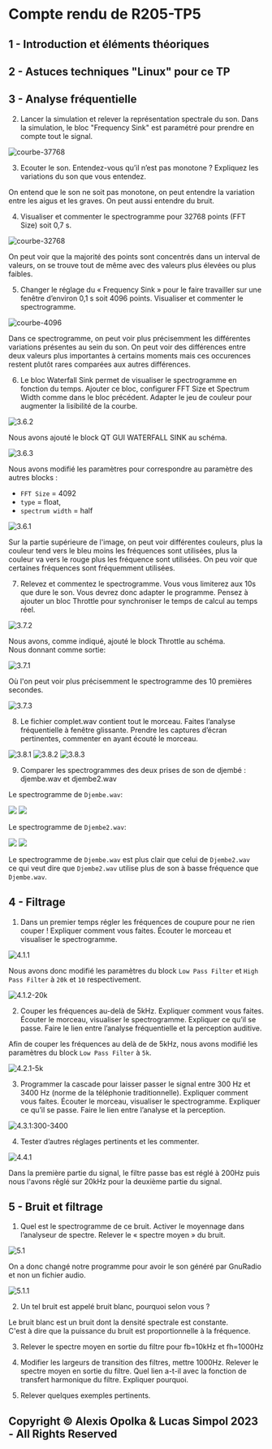 # Compte rendu de R205-TP5

## 1 - Introduction et éléments théoriques

## 2 - Astuces techniques "Linux" pour ce TP

## 3 - Analyse fréquentielle

2. Lancer la simulation et relever la représentation spectrale du son. Dans la simulation, le bloc "Frequency Sink" est paramétré pour prendre en compte tout le signal.

 ![courbe-37768](./src/img/courbe_37768.jpg)

3. Ecouter le son. Entendez-vous qu’il n’est pas monotone ? Expliquez les variations du son que vous entendez.

  On entend que le son ne soit pas monotone, on peut entendre la variation entre les aigus et les graves. On peut aussi entendre du bruit.

4. Visualiser et commenter le spectrogramme pour 32768 points (FFT Size) soit 0,7 s.

  ![courbe-32768](./src/img/courbe_10s_37768.jpg)

  On peut voir que la majorité des points sont concentrés dans un interval de 
  valeurs, on se trouve tout de même avec des valeurs plus élevées ou plus faibles.

5. Changer le réglage du « Frequency Sink » pour le faire travailler sur une fenêtre d’environ 0,1 s soit 4096 points. Visualiser et commenter le spectrogramme.

  ![courbe-4096](./src/img/courbe_10s_4096.jpg)

  Dans ce spectrogramme, on peut voir plus précisemment les différentes variations 
  présentes au sein du son. On peut voir des différences entre deux valeurs plus 
  importantes à certains moments mais ces occurences restent plutôt rares comparées
  aux autres différences.

6. Le bloc Waterfall Sink permet de visualiser le spectrogramme en fonction du temps. Ajouter ce bloc, configurer FFT Size et Spectrum Width comme dans le bloc précédent. Adapter le jeu de couleur pour augmenter la lisibilité de la courbe.

  ![3.6.2](./src/img/3.6.2.jpg)

  Nous avons ajouté le block QT GUI WATERFALL SINK au schéma. 

  ![3.6.3](./src/img/3.6.3.jpg)

  Nous avons modifié les paramètres pour correspondre au paramètre des autres 
  blocks :

  - `FFT Size` = 4092
  - `type` = float,
  - `spectrum width` = half

  ![3.6.1](./src/img/3.6.1.jpg)

  Sur la partie supérieure de l'image, on peut voir différentes couleurs,
  plus la couleur tend vers le bleu moins les fréquences sont utilisées,
  plus la couleur va vers le rouge plus les fréquence sont utilisées.
  On peu voir que certaines fréquences sont fréquemment utilisées.


7. Relevez et commentez le spectrogramme. Vous vous limiterez aux 10s que dure le son. Vous devrez donc adapter le programme. Pensez à ajouter un bloc Throttle pour synchroniser le temps de calcul au temps réel.

  ![3.7.2](./src/img/3.7.2.jpg)

  Nous avons, comme indiqué, ajouté le block Throttle au schéma.  
  Nous donnant comme sortie:

  ![3.7.1](./src/img/3.7.1.jpg)

  Où l'on peut voir plus précisemment le spectrogramme des 10 premières secondes.

  ![3.7.3](./src/img/3.7.3.jpg)

8. Le fichier complet.wav contient tout le morceau. Faites l’analyse fréquentielle à fenêtre glissante. Prendre les captures d’écran pertinentes, commenter en ayant écouté le morceau.

  ![3.8.1](./src/img/3.8.1.jpg)
  ![3.8.2](./src/img/3.8.2.jpg)
  ![3.8.3](./src/img/3.8.3.jpg)

9.  Comparer les spectrogrammes des deux prises de son de djembé : djembe.wav et djembe2.wav

  Le spectrogramme de `Djembe.wav`:

  ![](./src/img/djembe0_1.jpg)
  ![](./src/img/djembe0_2.jpg)

  Le spectrogramme de `Djembe2.wav`:

  ![](./src/img/djembe1_1.jpg)
  ![](./src/img/djembe1_2.jpg)


  Le spectrogramme de `Djembe.wav` est plus clair que celui de `Djembe2.wav`  
  ce qui veut dire que `Djembe2.wav` utilise plus de son à basse fréquence que `Djembe.wav`.

## 4 - Filtrage

1. Dans un premier temps régler les fréquences de coupure pour ne rien couper ! Expliquer comment vous faites. Écouter le morceau et visualiser le spectrogramme.

  ![4.1.1](./src/img/4.1.1.jpg)

  Nous avons donc modifié les paramètres du block `Low Pass Filter` et `High Pass Filter` à `20k` et `10` respectivement.

  ![4.1.2-20k](./src/img/4.1.2-20k.jpg)

2. Couper   les   fréquences   au-delà   de   5kHz.   Expliquer   comment   vous   faites.   Écouter   le morceau,  visualiser   le  spectrogramme.  Expliquer   ce  qu’il  se passe.  Faire  le  lien  entre l’analyse fréquentielle et la perception auditive.

  Afin de couper les fréquences au delà de de 5kHz, nous avons modifié les 
  paramètres du block `Low Pass Filter` à `5k`.

  ![4.2.1-5k](./src/img/4.2.1-5000.jpg)

3. Programmer la cascade pour laisser passer le signal entre 300 Hz et 3400 Hz (norme de la téléphonie traditionnelle). Expliquer comment vous faites. Écouter le morceau, visualiser le spectrogramme. Expliquer ce qu’il se passe. Faire le lien entre l’analyse et la perception.

  ![4.3.1:300-3400](./src/img/4.3.1.300-3400.jpg)

4. Tester d’autres réglages pertinents et les commenter.

  ![4.4.1](./src/img/4.4.1.jpg)

  Dans la première partie du signal, le filtre passe bas est réglé à 200Hz puis
  nous l'avons rêglé sur 20kHz pour la deuxième partie du signal.

## 5 - Bruit et filtrage

1. Quel est le spectrogramme de ce bruit. Activer le moyennage dans l’analyseur de spectre. Relever le « spectre moyen » du bruit.

  ![5.1](./src/img/5.1.jpg)

  On a donc changé notre programme pour avoir le son généré par GnuRadio et non un fichier audio.

  ![5.1.1](./src/img/5.1.1.jpg)

2. Un tel bruit est appelé bruit blanc, pourquoi selon vous ?

  Le bruit blanc est un bruit dont la densité spectrale est constante.  
  C'est à dire que la puissance du bruit est proportionnelle à la fréquence.

3. Relever le spectre moyen en sortie du filtre pour fb=10kHz et fh=1000Hz

  <!-- ![5.3.1](./src/img/5.3.1.jpg) -->

4. Modifier les largeurs de transition des filtres, mettre 1000Hz. Relever le spectre moyen en sortie du filtre. Quel lien a-t-il avec la fonction de transfert harmonique du filtre. Expliquer pourquoi.



5. Relever quelques exemples pertinents.

## Copyright &copy; Alexis Opolka & Lucas Simpol 2023 - All Rights Reserved

